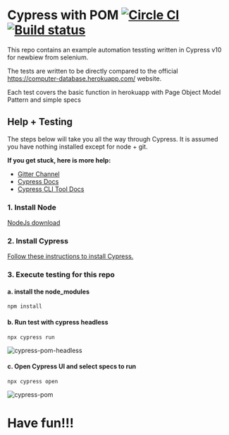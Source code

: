 # Cypress with POM [![Circle CI](https://circleci.com/gh/cypress-io/cypress-example-todomvc.svg?style=svg)](https://circleci.com/gh/cypress-io/cypress-example-todomvc) [![Build status](https://ci.appveyor.com/api/projects/status/6wjyoye82orkkyny/branch/master?svg=true)](https://ci.appveyor.com/project/cypress-io/cypress-example-todomvc/branch/master)


This repo contains an example automation tessting written in Cypress v10 for newbiew from selenium.

The tests are written to be directly compared to the official https://computer-database.herokuapp.com/ website.

Each test covers the basic function in herokuapp with Page Object Model Pattern and simple specs

## Help + Testing

The steps below will take you all the way through Cypress. It is assumed you have nothing installed except for node + git.

**If you get stuck, here is more help:**

* [Gitter Channel](https://gitter.im/cypress-io/cypress)
* [Cypress Docs](https://on.cypress.io)
* [Cypress CLI Tool Docs](https://docs.cypress.io/guides/guides/command-line)


### 1. Install Node

[NodeJs download](https://nodejs.org/en/download/)

### 2. Install Cypress

[Follow these instructions to install Cypress.](https://docs.cypress.io/guides/getting-started/installing-cypress)

### 3. Execute testing for this repo

#### a. install the node_modules
```npm install```

#### b. Run test with cypress headless
```npx cypress run```

![cypress-pom-headless](https://user-images.githubusercontent.com/47560307/179451264-0acbacc6-4bc2-49f6-b092-0d237884f73e.gif)

#### c. Open Cypress UI and select specs to run
```npx cypress open```

![cypress-pom](https://user-images.githubusercontent.com/47560307/179450497-8e57a524-1f33-4275-b33a-7d2a384c5553.gif)


# Have fun!!!

